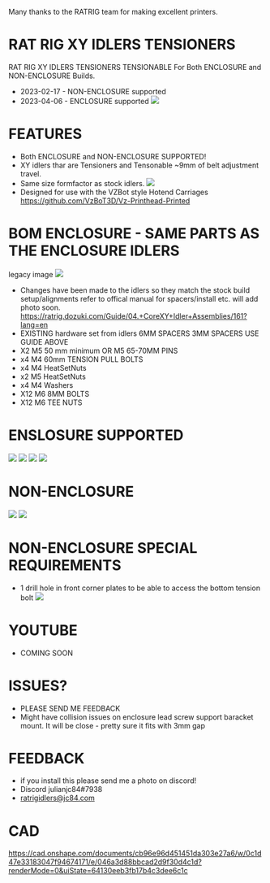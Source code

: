 Many thanks to the RATRIG team for making excellent printers.

# RAT RIG XY IDLERS TENSIONERS

RAT RIG XY IDLERS TENSIONERS TENSIONABLE
For Both ENCLOSURE and NON-ENCLOSURE Builds.

- 2023-02-17 - NON-ENCLOSURE supported
- 2023-04-06 - ENCLOSURE supported
![](images/IDLER_SET.jpg)

# FEATURES

- Both ENCLOSURE and NON-ENCLOSURE SUPPORTED!
- XY idlers thar are Tensioners and Tensonable ~9mm of belt adjustment travel.
- Same size formfactor as stock idlers.
![](images/TOPSIZING.jpg)
- Designed for use with the VZBot style Hotend Carriages https://github.com/VzBoT3D/Vz-Printhead-Printed

# BOM ENCLOSURE  - SAME PARTS AS THE ENCLOSURE IDLERS

legacy image
![](images/BOM.jpg)
- Changes have been made to the idlers so they match the stock build setup/alignments refer to offical manual for spacers/install etc. will add photo soon.
https://ratrig.dozuki.com/Guide/04.+CoreXY+Idler+Assemblies/161?lang=en
- EXISTING hardware set from idlers 6MM SPACERS 3MM SPACERS USE GUIDE ABOVE 
- X2 M5 50 mm minimum OR M5 65-70MM PINS
- x4 M4 60mm TENSION PULL BOLTS
- x4 M4 HeatSetNuts
- x2 M5 HeatSetNuts
- x4 M4 Washers
- X12 M6 8MM BOLTS
- X12 M6 TEE NUTS 

# ENSLOSURE SUPPORTED

![](images/ENCLOSURE_ISO.png)
![](images/ENCLOSURE_FRONT.png)
![](images/ENCLOSURE_SIDE.png)
![](images/ENCLOSURE_REAR.png)

# NON-ENCLOSURE

![](images/installed1.jpg)
![](images/INSTALLEDSIDE.jpg)

# NON-ENCLOSURE SPECIAL REQUIREMENTS

- 1 drill hole in front corner plates to be able to access the bottom tension bolt
![](images/FRONTHOLE.jpg)

# YOUTUBE

- COMING SOON

# ISSUES?

- PLEASE SEND ME FEEDBACK
- Might have collision issues on enclosure lead screw support baracket mount. It will be close - pretty sure it fits with 3mm gap

# FEEDBACK

 - if you install this please send me a photo on discord!
 - Discord julianjc84#7938
 - ratrigidlers@jc84.com
 
 # CAD
 
https://cad.onshape.com/documents/cb96e96d451451da303e27a6/w/0c1d47e33183047f94674171/e/046a3d88bbcad2d9f30d4c1d?renderMode=0&uiState=64130eeb3fb17b4c3dee6c1c